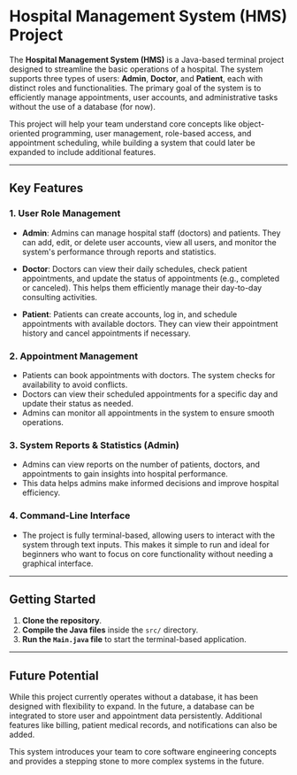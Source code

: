 # Hospital Management System (HMS) Project

The **Hospital Management System (HMS)** is a Java-based terminal project designed to streamline the basic operations of a hospital. The system supports three types of users: **Admin**, **Doctor**, and **Patient**, each with distinct roles and functionalities. The primary goal of the system is to efficiently manage appointments, user accounts, and administrative tasks without the use of a database (for now).

This project will help your team understand core concepts like object-oriented programming, user management, role-based access, and appointment scheduling, while building a system that could later be expanded to include additional features.

---

## Key Features

### 1. User Role Management

-  **Admin**: Admins can manage hospital staff (doctors) and patients. They can add, edit, or delete user accounts, view all users, and monitor the system's performance through reports and statistics.
-  **Doctor**: Doctors can view their daily schedules, check patient appointments, and update the status of appointments (e.g., completed or canceled). This helps them efficiently manage their day-to-day consulting activities.

-  **Patient**: Patients can create accounts, log in, and schedule appointments with available doctors. They can view their appointment history and cancel appointments if necessary.

### 2. Appointment Management

-  Patients can book appointments with doctors. The system checks for availability to avoid conflicts.
-  Doctors can view their scheduled appointments for a specific day and update their status as needed.
-  Admins can monitor all appointments in the system to ensure smooth operations.

### 3. System Reports & Statistics (Admin)

-  Admins can view reports on the number of patients, doctors, and appointments to gain insights into hospital performance.
-  This data helps admins make informed decisions and improve hospital efficiency.

### 4. Command-Line Interface

-  The project is fully terminal-based, allowing users to interact with the system through text inputs. This makes it simple to run and ideal for beginners who want to focus on core functionality without needing a graphical interface.

---

## Getting Started

1. **Clone the repository**.
2. **Compile the Java files** inside the `src/` directory.
3. **Run the `Main.java` file** to start the terminal-based application.

---

## Future Potential

While this project currently operates without a database, it has been designed with flexibility to expand. In the future, a database can be integrated to store user and appointment data persistently. Additional features like billing, patient medical records, and notifications can also be added.

This system introduces your team to core software engineering concepts and provides a stepping stone to more complex systems in the future.
